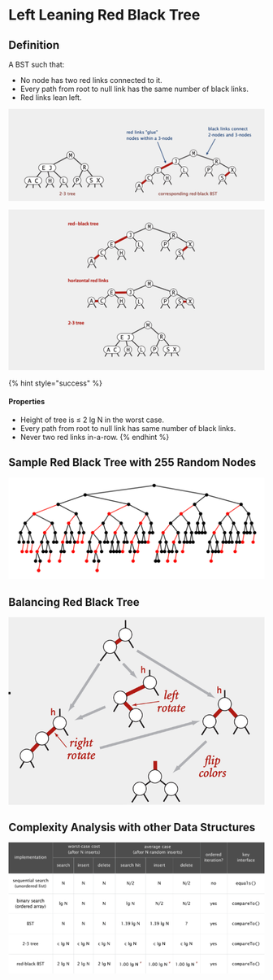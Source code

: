 # Left Leaning Red Black Tree

## Definition

A BST such that:

* No node has two red links connected to it.
* Every path from root to null link has the same number of black links.
* Red links lean left.

![](<../../.gitbook/assets/image (48) (1).png>)

![](<../../.gitbook/assets/image (66) (1).png>)

{% hint style="success" %}
#### Properties

* Height of tree is ≤ 2 lg N in the worst case.
* Every path from root to null link has same number of black links.
* Never two red links in-a-row.
{% endhint %}

## **Sample Red Black Tree with 255 Random Nodes**

![](<../../.gitbook/assets/image (60) (1).png>)

## **Balancing Red Black Tree**

![](<../../.gitbook/assets/image (76) (1).png>)

## **Complexity Analysis with other Data Structures**

![](<../../.gitbook/assets/image (34) (1).png>)
